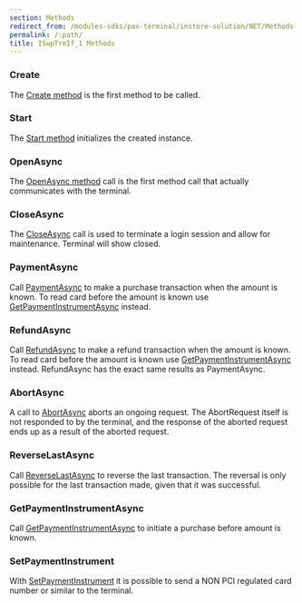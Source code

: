 ```yaml
---
section: Methods
redirect_from: /modules-sdks/pax-terminal/instore-solution/NET/Methods
permalink: /:path/
title: ISwpTrmIf_1 Methods
---
```

### Create

The [Create method][create-method] is the first method to be called.

### Start

The [Start method][start-method] initializes the created instance.

### OpenAsync

The [OpenAsync method][openasync] call is the first method call that actually communicates with the terminal.

### CloseAsync

The [CloseAsync][closeasync] call is used to terminate a login session and allow for maintenance. Terminal will show closed.

### PaymentAsync

Call [PaymentAsync][paymentasync] to make a purchase transaction when the amount is known. To read card before the amount is known use [GetPaymentInstrumentAsync][getpaymentinstrumentasync] instead.

### RefundAsync

Call [RefundAsync][refundasync] to make a refund transaction when the amount is known. To read card before the amount is known use [GetPaymentInstrumentAsync][getpaymentinstrumentasync] instead. RefundAsync has the exact same results as PaymentAsync.

### AbortAsync

A call to [AbortAsync][abortasync] aborts an ongoing request. The AbortRequest itself is not responded to by the terminal, and the response of the aborted request ends up as a result of the aborted request.

### ReverseLastAsync

Call [ReverseLastAsync][reverselastasync] to reverse the last transaction. The reversal is only possible for the last transaction made, given that it was successful.

### GetPaymentInstrumentAsync

Call [GetPaymentInstrumentAsync][getpaymentinstrumentasync] to initiate a purchase before amount is known.

### SetPaymentInstrument

With [SetPaymentInstrument][setpaymentinstrument] it is possible to send a NON PCI regulated card number or similar to the terminal.

[create-method]: ./create
[start-method]: ./start
[openasync]: ./openasync
[paymentasync]: paymentasync
[getpaymentinstrumentasync]: ./getpaymentinstrumentasync
[abortasync]: ./abortasync
[refundasync]: ./refundasync
[closeasync]: ./closeasync
[setpaymentinstrument]: ./setpaymentinstrument
[reverselastasync]: ./reverselastasync

